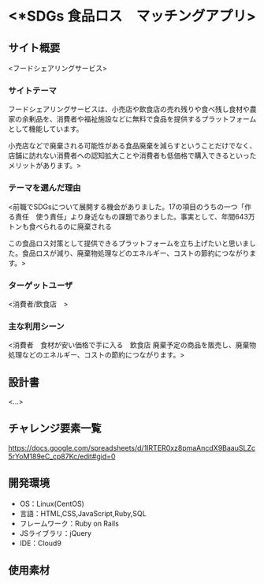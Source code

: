 # <*SDGs 食品ロス　マッチングアプリ>

## サイト概要
<フードシェアリングサービス>

### サイトテーマ
フードシェアリングサービスは、小売店や飲食店の売れ残りや食べ残し食材や農家の余剰品を、消費者や福祉施設などに無料で食品を提供するプラットフォームとして機能しています。

小売店などで廃棄される可能性がある食品廃棄を減らすということだけでなく、店舗に訪れない消費者への認知拡大ことや消費者も低価格で購入できるといったメリットがあります。>

### テーマを選んだ理由
<前職でSDGsについて展開する機会がありました。17の項目のうちの一つ「作る責任　使う責任」より身近なもの課題でありました。事実として、年間643万トンも食べられるのに廃棄される

この食品ロス対策として提供できるプラットフォームを立ち上げたいと思いました。食品ロスが減り、廃棄物処理などのエネルギー、コストの節約につながります。>

### ターゲットユーザ
<消費者/飲食店　>

### 主な利用シーン
<消費者　食材が安い価格で手に入る　飲食店 廃棄予定の商品を販売し、廃棄物処理などのエネルギー、コストの節約につながります。>

## 設計書
<...>

## チャレンジ要素一覧
<https://docs.google.com/spreadsheets/d/1IRTER0xz8pmaAncdX9BaauSLZc5rYoM189eC_cp87Kc/edit#gid=0>

## 開発環境
- OS：Linux(CentOS)
- 言語：HTML,CSS,JavaScript,Ruby,SQL
- フレームワーク：Ruby on Rails
- JSライブラリ：jQuery
- IDE：Cloud9

## 使用素材

